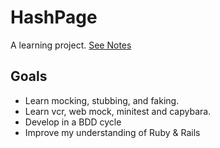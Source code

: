 # HashPage

A learning project. [See Notes](https://github.com/woodall/HashPageMe/search?utf8=%E2%9C%93&q=%23+Notes)

## Goals

- Learn mocking, stubbing, and faking.
- Learn vcr, web mock, minitest and capybara.
- Develop in a BDD cycle
- Improve my understanding of Ruby & Rails
